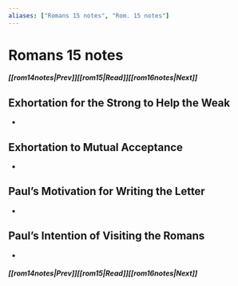 ```yaml
---
aliases: ["Romans 15 notes", "Rom. 15 notes"]
---
```

# Romans 15 notes
##### <span class=arrow-left></span>[[rom14notes|Prev]]<span class=navigation-separator></span>[[rom15|Read]]<span class=navigation-separator></span>[[rom16notes|Next]]<span class=arrow-right></span>
## Exhortation for the Strong to Help the Weak
- 
## Exhortation to Mutual Acceptance
- 
## Paul’s Motivation for Writing the Letter
- 
## Paul’s Intention of Visiting the Romans
- 
##### <span class=arrow-left></span>[[rom14notes|Prev]]<span class=navigation-separator></span>[[rom15|Read]]<span class=navigation-separator></span>[[rom16notes|Next]]<span class=arrow-right></span>